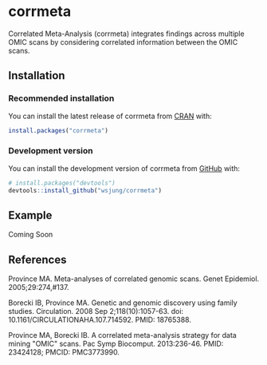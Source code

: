 
<!-- README.md is generated from README.Rmd. Please edit that file -->

# corrmeta

<!-- badges: start -->
<!-- badges: end -->

Correlated Meta-Analysis (corrmeta) integrates findings across multiple OMIC
scans by considering correlated information between the OMIC scans.

## Installation

### Recommended installation

You can install the latest release of corrmeta from 
[CRAN](https://cran.r-project.org/package=corrmeta) with:
``` r
install.packages("corrmeta")
```

### Development version

You can install the development version of corrmeta from
[GitHub](https://github.com/) with:

``` r
# install.packages("devtools")
devtools::install_github("wsjung/corrmeta")
```

## Example

Coming Soon 

## References
 
Province MA. Meta-analyses of correlated genomic scans. Genet Epidemiol. 2005;29:274,#137.
 
Borecki IB, Province MA. Genetic and genomic discovery using family studies. Circulation. 2008 Sep 2;118(10):1057-63. doi: 10.1161/CIRCULATIONAHA.107.714592. PMID: 18765388.
 
Province MA, Borecki IB. A correlated meta-analysis strategy for data mining "OMIC" scans. Pac Symp Biocomput. 2013:236-46. PMID: 23424128; PMCID: PMC3773990.

